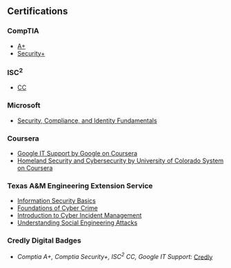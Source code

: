 ## Certifications

### CompTIA
- [A+](https://github.com/hammer-and-anvil/certifications/blob/main/images/CompTIA/CompTIA%20A%2B%20ce%20certificate.pdf)
- [Security+](https://github.com/hammer-and-anvil/certifications/blob/main/images/CompTIA/CompTIA%20Security%2B%20ce%20certificate.pdf)

### ISC<sup>2</sup>
- [CC](https://github.com/hammer-and-anvil/certifications/blob/main/images/ISC2/ISC2%20CC%20digitalcert.pdf)

### Microsoft
- [Security, Compliance, and Identity Fundamentals](https://learn.microsoft.com/api/credentials/share/en-us/MichaelLeone-7362/247DB609F9262356?sharingId=5DC6C68C2A13F060)

### Coursera
- [Google IT Support by Google on Coursera](https://github.com/hammer-and-anvil/certifications/blob/main/images/Coursera/Coursera-Google%20IT%20Support%20(Specialization)-certificate.pdf)
- [Homeland Security and Cybersecurity by University of Colorado System on Coursera](https://github.com/hammer-and-anvil/certifications/blob/main/images/Coursera/Coursera-HS%26Cyber%20(Specialization)-certificate.pdf)

### Texas A&M Engineering Extension Service
- [Information Security Basics](https://github.com/hammer-and-anvil/certifications/blob/main/images/TEEX/AWR-173%20Information%20Security%20Basics%20-%20Certificate.pdf)
- [Foundations of Cyber Crime](https://github.com/hammer-and-anvil/certifications/blob/main/images/TEEX/AWR-168%20Foundations%20of%20Cyber%20Crime%20Certificate.pdf)
- [Introduction to Cyber Incident Management](https://github.com/hammer-and-anvil/certifications/blob/main/images/TEEX/AWR-169%20Intro%20to%20Cyber%20Incident%20Management%20cert.pdf)
- [Understanding Social Engineering Attacks](https://github.com/hammer-and-anvil/certifications/blob/main/images/TEEX/AWR-367%20Understanding%20Social%20Engineering%20Attacks%20-%20Certificate.pdf)

### Credly Digital Badges
- *Comptia A+, Comptia Security+, ISC<sup>2</sup> CC, Google IT Support:* [Credly](https://www.credly.com/users/michael-leone.aa3244b4)




